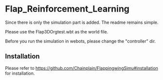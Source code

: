 # Flap_Reinforcement_Learning

Since there is only the simulation part is added. 
The readme remains simple.

Please use the Flap3DOrgtest.wbt as the world file.

Before you run the simulation in webots, please change the "controller" dir.

## Installation
Please refer to https://github.com/Chainplain/FlappingwingSimu#installation for installation.

